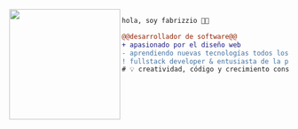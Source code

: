 <img align="left" height="200" src="https://media.giphy.com/media/ao9DUiTKH60XS/giphy.gif"/>

```diff
hola, soy fabrizzio 👨‍💻

@@desarrollador de software@@
+ apasionado por el diseño web
- aprendiendo nuevas tecnologías todos los días
! fullstack developer & entusiasta de la programación
# 💡 creatividad, código y crecimiento constante
